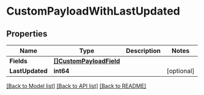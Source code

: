 # CustomPayloadWithLastUpdated

## Properties

Name | Type | Description | Notes
------------ | ------------- | ------------- | -------------
**Fields** | [**[]CustomPayloadField**](CustomPayloadField.md) |  | 
**LastUpdated** | **int64** |  | [optional] 

[[Back to Model list]](../README.md#documentation-for-models) [[Back to API list]](../README.md#documentation-for-api-endpoints) [[Back to README]](../README.md)


